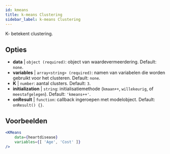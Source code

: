 ```yaml
---
id: kmeans
title: k-means Clustering
sidebar_label: k-means Clustering
---
```


K- betekent clustering.

## Opties

* __data__ | `object (required)`: object van waardevermeerdering. Default: `none`.
* __variables__ | `array<string> (required)`: namen van variabelen die worden gebruikt voor het clusteren. Default: `none`.
* __K__ | `number`: aantal clusters. Default: `3`.
* __initialization__ | `string`: initialisatiemethode (`kmaan++`, `willekeurig`, of `meestafgelegen`). Default: `'kmeans++'`.
* __onResult__ | `function`: callback ingeroepen met modelobject. Default: `onResult() {}`.


## Voorbeelden

```jsx live
<KMeans 
    data={heartdisease} 
    variables={[ 'Age', 'Cost' ]}
/>
```

